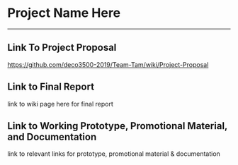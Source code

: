 # Project Name Here
***
## Link To Project Proposal
https://github.com/deco3500-2019/Team-Tam/wiki/Project-Proposal

## Link to Final Report
link to wiki page here for final report

## Link to Working Prototype, Promotional Material, and Documentation  
link to relevant links for prototype, promotional material & documentation
